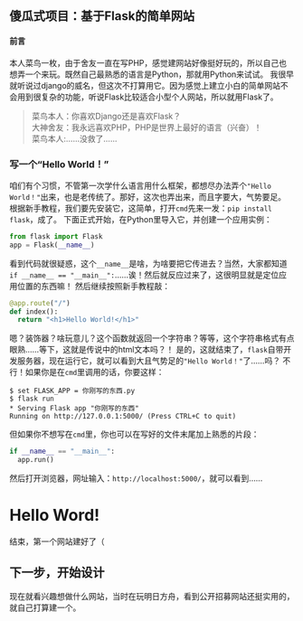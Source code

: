 ## 傻瓜式项目：基于Flask的简单网站
#### 前言
本人菜鸟一枚，由于舍友一直在写PHP，感觉建网站好像挺好玩的，所以自己也想弄一个来玩。既然自己最熟悉的语言是Python，那就用Python来试试。
我很早就听说过django的威名，但这次不打算用它。因为感觉上建立小白的简单网站不会用到很复杂的功能，听说Flask比较适合小型个人网站，所以就用Flask了。
>菜鸟本人：你喜欢Django还是喜欢Flask？ <br>
>大神舍友：我永远喜欢PHP，PHP是世界上最好的语言（兴奋）！<br>
>菜鸟本人:……没救了……<br>
### 写一个“Hello World！”
咱们有个习惯，不管第一次学什么语言用什么框架，都想尽办法弄个`"Hello World！"`出来，也是老传统了。那好，这次也弄出来，而且字要大，气势要足。
根据新手教程，我们要先安装它，这简单，打开`cmd`先来一发：`pip install flask`，成了。
下面正式开始，在Python里导入它，并创建一个应用实例：
```python
from flask import Flask
app = Flask(__name__)
```
看到代码就很疑惑，这个`__name__`是啥，为啥要把它传进去？当然，大家都知道`if __name__ == "__main__":`……诶！然后就反应过来了，这很明显就是定位应用位置的东西嘛！
然后继续按照新手教程敲：
```python
@app.route("/")
def index():
  return "<h1>Hello World!</h1>"
```
嗯？装饰器？啥玩意儿？这个函数就返回一个字符串？等等，这个字符串格式有点眼熟……等下，这就是传说中的html文本吗？！
是的，这就结束了，`flask`自带开发服务器，现在运行它，就可以看到大且气势足的`"Hello World！"`了……吗？
不行！如果你是在`cmd`里调用的话，你要这样：
```text
$ set FLASK_APP = 你刚写的东西.py
$ flask run
* Serving Flask app "你刚写的东西"
Running on http://127.0.0.1:5000/ (Press CTRL+C to quit)
```
但如果你不想写在`cmd`里，你也可以在写好的文件末尾加上熟悉的片段：
```python
if __name__ == "__main__":
  app.run()
```
然后打开浏览器，网址输入：`http://localhost:5000/`，就可以看到……
# Hello Word!
结束，第一个网站建好了（
## 下一步，开始设计
现在就看兴趣想做什么网站，当时在玩明日方舟，看到公开招募网站还挺实用的，就自己打算建一个。

